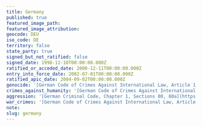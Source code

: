 ```yaml
---
title: Germany
published: true
featured_image_path:
featured_image_attribution:
geocode: DEU
iso_code: DE
territory: false
state_party: true
signed_but_not_ratified: false
signed_date: 1998-12-10T00:00:00.000Z
ratified_or_acceded_date: 2000-12-11T00:00:00.000Z
entry_into_force_date: 2002-07-01T00:00:00.000Z
ratified_apic_date: 2004-09-02T00:00:00.000Z
genocide: '[German Code of Crimes Against International Law, Article 1, Part 2, Chapter 1, Section 6](https://iccdb.hrlc.net/data/doc/49/keyword/46/)'
crimes_against_humanity: '[German Code of Crimes Against International Law, Article 1, Part 2, Chapter 1, Section 7 ](https://iccdb.hrlc.net/data/doc/142/keyword/13/)'
aggression: '[German Criminal Code, Chapter 1, Sections 80, 80a](https://iccdb.hrlc.net/data/doc/142/keyword/1/)'
war_crimes: '[German Code of Crimes Against International Law, Article 1, Part 2, Chapter 2, Section 8](https://iccdb.hrlc.net/data/doc/49/keyword/145/)'
note:
slug: germany
---
```



